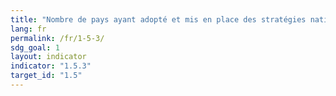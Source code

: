 ```yaml
---
title: "Nombre de pays ayant adopté et mis en place des stratégies nationales de réduction des risques de catastrophe, conformément au Cadre de Sendai pour la réduction des risques de catastrophe (2015‑2030)"
lang: fr
permalink: /fr/1-5-3/
sdg_goal: 1
layout: indicator
indicator: "1.5.3"
target_id: "1.5"
---
```



